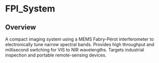 # FPI_System

## Overview
A compact imaging system using a MEMS Fabry-Pérot interferometer to electronically tune narrow spectral bands. Provides high throughput and millisecond switching for VIS to NIR wavelengths. Targets industrial inspection and portable remote-sensing devices.
